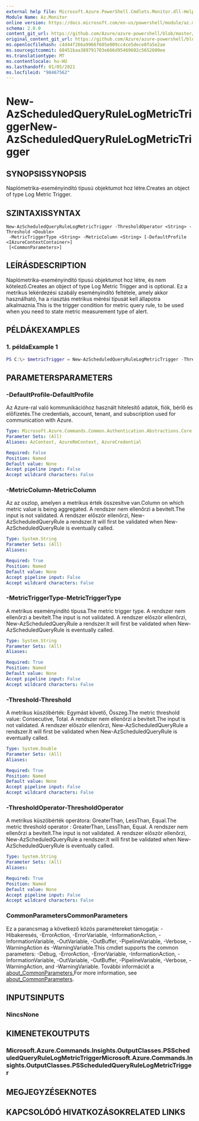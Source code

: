 ```yaml
---
external help file: Microsoft.Azure.PowerShell.Cmdlets.Monitor.dll-Help.xml
Module Name: Az.Monitor
online version: https://docs.microsoft.com/en-us/powershell/module/az.monitor/new-azscheduledqueryrulelogmetrictrigger
schema: 2.0.0
content_git_url: https://github.com/Azure/azure-powershell/blob/master/src/Monitor/Monitor/help/New-AzScheduledQueryRuleLogMetricTrigger.md
original_content_git_url: https://github.com/Azure/azure-powershell/blob/master/src/Monitor/Monitor/help/New-AzScheduledQueryRuleLogMetricTrigger.md
ms.openlocfilehash: c4d44f266a9966f605e009cc4ce5dece0fa5e2ae
ms.sourcegitcommit: 68451baa389791703e666d95469602c5652609ee
ms.translationtype: MT
ms.contentlocale: hu-HU
ms.lasthandoff: 01/05/2021
ms.locfileid: "98467562"
---
```

# <span data-ttu-id="49b11-101">New-AzScheduledQueryRuleLogMetricTrigger</span><span class="sxs-lookup"><span data-stu-id="49b11-101">New-AzScheduledQueryRuleLogMetricTrigger</span></span>

## <span data-ttu-id="49b11-102">SYNOPSIS</span><span class="sxs-lookup"><span data-stu-id="49b11-102">SYNOPSIS</span></span>
<span data-ttu-id="49b11-103">Naplómetrika-eseményindító típusú objektumot hoz létre.</span><span class="sxs-lookup"><span data-stu-id="49b11-103">Creates an object of type Log Metric Trigger.</span></span>

## <span data-ttu-id="49b11-104">SZINTAXIS</span><span class="sxs-lookup"><span data-stu-id="49b11-104">SYNTAX</span></span>

```
New-AzScheduledQueryRuleLogMetricTrigger -ThresholdOperator <String> -Threshold <Double>
 -MetricTriggerType <String> -MetricColumn <String> [-DefaultProfile <IAzureContextContainer>]
 [<CommonParameters>]
```

## <span data-ttu-id="49b11-105">LEÍRÁS</span><span class="sxs-lookup"><span data-stu-id="49b11-105">DESCRIPTION</span></span>
<span data-ttu-id="49b11-106">Naplómetrika-eseményindító típusú objektumot hoz létre, és nem kötelező.</span><span class="sxs-lookup"><span data-stu-id="49b11-106">Creates an object of type Log Metric Trigger and is optional.</span></span>
<span data-ttu-id="49b11-107">Ez a metrikus lekérdezési szabály eseményindító feltétele, amely akkor használható, ha a riasztás metrikus mérési típusát kell állapotra alkalmaznia.</span><span class="sxs-lookup"><span data-stu-id="49b11-107">This is the trigger condition for metric query rule, to be used when you need to state metric measurement type of alert.</span></span>

## <span data-ttu-id="49b11-108">PÉLDÁK</span><span class="sxs-lookup"><span data-stu-id="49b11-108">EXAMPLES</span></span>

### <span data-ttu-id="49b11-109">1. példa</span><span class="sxs-lookup"><span data-stu-id="49b11-109">Example 1</span></span>
```powershell
PS C:\> $metricTrigger = New-AzScheduledQueryRuleLogMetricTrigger -ThresholdOperator "GreaterThan" -Threshold 5 -MetricTriggerType "Consecutive" -MetricColumn "Computer"
```

## <span data-ttu-id="49b11-110">PARAMETERS</span><span class="sxs-lookup"><span data-stu-id="49b11-110">PARAMETERS</span></span>

### <span data-ttu-id="49b11-111">-DefaultProfile</span><span class="sxs-lookup"><span data-stu-id="49b11-111">-DefaultProfile</span></span>
<span data-ttu-id="49b11-112">Az Azure-ral való kommunikációhoz használt hitelesítő adatok, fiók, bérlő és előfizetés.</span><span class="sxs-lookup"><span data-stu-id="49b11-112">The credentials, account, tenant, and subscription used for communication with Azure.</span></span>

```yaml
Type: Microsoft.Azure.Commands.Common.Authentication.Abstractions.Core.IAzureContextContainer
Parameter Sets: (All)
Aliases: AzContext, AzureRmContext, AzureCredential

Required: False
Position: Named
Default value: None
Accept pipeline input: False
Accept wildcard characters: False
```

### <span data-ttu-id="49b11-113">-MetricColumn</span><span class="sxs-lookup"><span data-stu-id="49b11-113">-MetricColumn</span></span>
<span data-ttu-id="49b11-114">Az az oszlop, amelyen a metrikus érték összesítve van.</span><span class="sxs-lookup"><span data-stu-id="49b11-114">Column on which metric value is being aggregated.</span></span>
<span data-ttu-id="49b11-115">A rendszer nem ellenőrzi a bevitelt.</span><span class="sxs-lookup"><span data-stu-id="49b11-115">The input is not validated.</span></span> <span data-ttu-id="49b11-116">A rendszer először ellenőrzi, New-AzScheduledQueryRule a rendszer.</span><span class="sxs-lookup"><span data-stu-id="49b11-116">It will first be validated when New-AzScheduledQueryRule is eventually called.</span></span>

```yaml
Type: System.String
Parameter Sets: (All)
Aliases:

Required: True
Position: Named
Default value: None
Accept pipeline input: False
Accept wildcard characters: False
```

### <span data-ttu-id="49b11-117">-MetricTriggerType</span><span class="sxs-lookup"><span data-stu-id="49b11-117">-MetricTriggerType</span></span>
<span data-ttu-id="49b11-118">A metrikus eseményindító típusa.</span><span class="sxs-lookup"><span data-stu-id="49b11-118">The metric trigger type.</span></span>
<span data-ttu-id="49b11-119">A rendszer nem ellenőrzi a bevitelt.</span><span class="sxs-lookup"><span data-stu-id="49b11-119">The input is not validated.</span></span> <span data-ttu-id="49b11-120">A rendszer először ellenőrzi, New-AzScheduledQueryRule a rendszer.</span><span class="sxs-lookup"><span data-stu-id="49b11-120">It will first be validated when New-AzScheduledQueryRule is eventually called.</span></span>

```yaml
Type: System.String
Parameter Sets: (All)
Aliases:

Required: True
Position: Named
Default value: None
Accept pipeline input: False
Accept wildcard characters: False
```

### <span data-ttu-id="49b11-121">-Threshold</span><span class="sxs-lookup"><span data-stu-id="49b11-121">-Threshold</span></span>
<span data-ttu-id="49b11-122">A metrikus küszöbérték: Egymást követő, Összeg.</span><span class="sxs-lookup"><span data-stu-id="49b11-122">The metric threshold value: Consecutive, Total.</span></span>
<span data-ttu-id="49b11-123">A rendszer nem ellenőrzi a bevitelt.</span><span class="sxs-lookup"><span data-stu-id="49b11-123">The input is not validated.</span></span> <span data-ttu-id="49b11-124">A rendszer először ellenőrzi, New-AzScheduledQueryRule a rendszer.</span><span class="sxs-lookup"><span data-stu-id="49b11-124">It will first be validated when New-AzScheduledQueryRule is eventually called.</span></span>

```yaml
Type: System.Double
Parameter Sets: (All)
Aliases:

Required: True
Position: Named
Default value: None
Accept pipeline input: False
Accept wildcard characters: False
```

### <span data-ttu-id="49b11-125">-ThresholdOperator</span><span class="sxs-lookup"><span data-stu-id="49b11-125">-ThresholdOperator</span></span>
<span data-ttu-id="49b11-126">A metrikus küszöbérték operátora: GreaterThan, LessThan, Equal.</span><span class="sxs-lookup"><span data-stu-id="49b11-126">The metric threshold operator : GreaterThan, LessThan, Equal.</span></span>
<span data-ttu-id="49b11-127">A rendszer nem ellenőrzi a bevitelt.</span><span class="sxs-lookup"><span data-stu-id="49b11-127">The input is not validated.</span></span> <span data-ttu-id="49b11-128">A rendszer először ellenőrzi, New-AzScheduledQueryRule a rendszer.</span><span class="sxs-lookup"><span data-stu-id="49b11-128">It will first be validated when New-AzScheduledQueryRule is eventually called.</span></span>

```yaml
Type: System.String
Parameter Sets: (All)
Aliases:

Required: True
Position: Named
Default value: None
Accept pipeline input: False
Accept wildcard characters: False
```

### <span data-ttu-id="49b11-129">CommonParameters</span><span class="sxs-lookup"><span data-stu-id="49b11-129">CommonParameters</span></span>
<span data-ttu-id="49b11-130">Ez a parancsmag a következő közös paramétereket támogatja: -Hibakeresés, -ErrorAction, -ErrorVariable, -InformationAction, -InformationVariable, -OutVariable, -OutBuffer, -PipelineVariable, -Verbose, -WarningAction és -WarningVariable.</span><span class="sxs-lookup"><span data-stu-id="49b11-130">This cmdlet supports the common parameters: -Debug, -ErrorAction, -ErrorVariable, -InformationAction, -InformationVariable, -OutVariable, -OutBuffer, -PipelineVariable, -Verbose, -WarningAction, and -WarningVariable.</span></span> <span data-ttu-id="49b11-131">További információt a [about_CommonParameters.](http://go.microsoft.com/fwlink/?LinkID=113216)</span><span class="sxs-lookup"><span data-stu-id="49b11-131">For more information, see [about_CommonParameters](http://go.microsoft.com/fwlink/?LinkID=113216).</span></span>

## <span data-ttu-id="49b11-132">INPUTS</span><span class="sxs-lookup"><span data-stu-id="49b11-132">INPUTS</span></span>

### <span data-ttu-id="49b11-133">Nincs</span><span class="sxs-lookup"><span data-stu-id="49b11-133">None</span></span>

## <span data-ttu-id="49b11-134">KIMENETEK</span><span class="sxs-lookup"><span data-stu-id="49b11-134">OUTPUTS</span></span>

### <span data-ttu-id="49b11-135">Microsoft.Azure.Commands.Insights.OutputClasses.PSScheduledQueryRuleLogMetricTrigger</span><span class="sxs-lookup"><span data-stu-id="49b11-135">Microsoft.Azure.Commands.Insights.OutputClasses.PSScheduledQueryRuleLogMetricTrigger</span></span>

## <span data-ttu-id="49b11-136">MEGJEGYZÉSEK</span><span class="sxs-lookup"><span data-stu-id="49b11-136">NOTES</span></span>

## <span data-ttu-id="49b11-137">KAPCSOLÓDÓ HIVATKOZÁSOK</span><span class="sxs-lookup"><span data-stu-id="49b11-137">RELATED LINKS</span></span>
